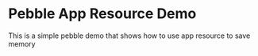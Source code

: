 Pebble App Resource Demo
=================

This is a simple pebble demo that shows how to use app resource to save memory
